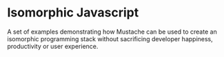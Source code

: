 Isomorphic Javascript
=====================

A set of examples demonstrating how Mustache can be used to create an isomorphic programming stack without sacrificing developer happiness, productivity or user experience.



